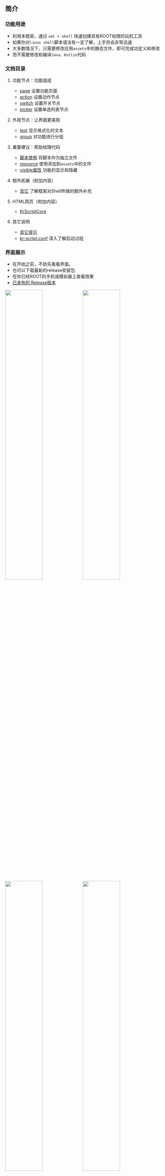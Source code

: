 ## 简介

### 功能用途
- 利用本框架，通过 `xml + shell` 快速创建具有ROOT权限的玩机工具
- 如果你对`linux shell`脚本语法有一定了解，上手将会非常迅速
- 大多数情况下，只需要修改应用`assets`中的静态文件，即可完成功定义和修改
- 而不需要修改和编译`Java、Kotlin`代码

### 文档目录

1. 功能节点：功能组成
    - [page](./docs/Page.md) 设置功能页面
    - [action](./docs/Action.md) 设置动作节点
    - [switch](./docs/Switch.md) 设置开关节点
    - [picker](./docs/Picker.md) 设置单选列表节点

2. 外观节点：让界面更美观
    - [text](./docs/Text.md) 显示格式化的文本
    - [group](./docs/Group.md) 对功能进行分组

3. 重要建议：帮助梳理代码
    - [脚本使用](./docs/Script.md) 将脚本作为独立文件
    - [resource](./docs/Resource.md) 使用添加到`assets`中的文件
    - [visible属性](./docs/Property_Visible.md) 功能的显示和隐藏

4. 额外拓展（附加内容）
    - [其它](./docs/Extra.md) 了解框架对Shell所做的额外补充

5. HTML网页（附加内容）
    - [KrScriptCore](./docs/js-engine/WebBrowser.md "网页上运行脚本 说明章节")

6. 其它说明
    - [其它提示](./docs/Other.md)
    - [kr-script.conf](./docs/kr-script.conf.md) 深入了解启动过程

### 界面展示
- 在开始之前，不妨先看看界面。
- 也可以下载最新的release安装包
- 在你已经ROOT的手机或模拟器上查看效果
- [已发布的 Release版本](https://github.com/helloklf/kr-scripts/releases)

<img src="./docs/exhibition/home.jpg" height="auto" width="49%" /> <img src="./docs/exhibition/favorite.jpg" height="auto" width="49%" /> <img src="./docs/exhibition/more.jpg" height="auto" width="49%" /> <img src="./docs/exhibition/action-params.jpg" height="auto" width="49%" />